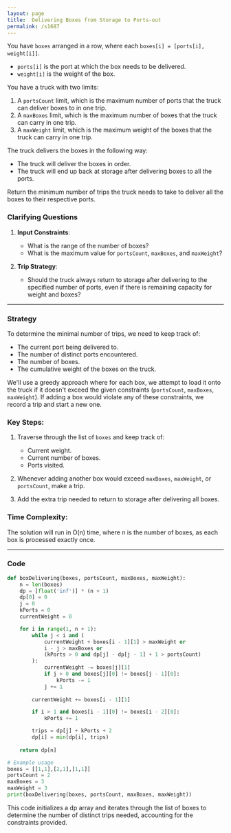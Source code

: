```yaml
---
layout: page
title:  Delivering Boxes from Storage to Ports-out
permalink: /s1687
---
```

You have `boxes` arranged in a row, where each `boxes[i] = [ports[i], weight[i]]`.

- `ports[i]` is the port at which the box needs to be delivered.
- `weight[i]` is the weight of the box.

You have a truck with two limits:

1. A `portsCount` limit, which is the maximum number of ports that the truck can deliver boxes to in one trip.
2. A `maxBoxes` limit, which is the maximum number of boxes that the truck can carry in one trip.
3. A `maxWeight` limit, which is the maximum weight of the boxes that the truck can carry in one trip.

The truck delivers the boxes in the following way:

- The truck will deliver the boxes in order.
- The truck will end up back at storage after delivering boxes to all the ports.

Return the minimum number of trips the truck needs to take to deliver all the boxes to their respective ports.

### Clarifying Questions

1. **Input Constraints**:
   - What is the range of the number of boxes?
   - What is the maximum value for `portsCount`, `maxBoxes`, and `maxWeight`?

2. **Trip Strategy**:
   - Should the truck always return to storage after delivering to the specified number of ports, even if there is remaining capacity for weight and boxes?

---

### Strategy
To determine the minimal number of trips, we need to keep track of:
- The current port being delivered to.
- The number of distinct ports encountered.
- The number of boxes.
- The cumulative weight of the boxes on the truck.

We'll use a greedy approach where for each box, we attempt to load it onto the truck if it doesn't exceed the given constraints (`portsCount`, `maxBoxes`, `maxWeight`). If adding a box would violate any of these constraints, we record a trip and start a new one.

### Key Steps:
1. Traverse through the list of `boxes` and keep track of:
   - Current weight.
   - Current number of boxes.
   - Ports visited.

2. Whenever adding another box would exceed `maxBoxes`, `maxWeight`, or `portsCount`, make a trip.
3. Add the extra trip needed to return to storage after delivering all boxes.

### Time Complexity:
The solution will run in O(n) time, where n is the number of boxes, as each box is processed exactly once.

---

### Code

```python
def boxDelivering(boxes, portsCount, maxBoxes, maxWeight):
    n = len(boxes)
    dp = [float('inf')] * (n + 1)
    dp[0] = 0
    j = 0
    kPorts = 0
    currentWeight = 0

    for i in range(1, n + 1):
        while j < i and (
            currentWeight + boxes[i - 1][1] > maxWeight or
            i - j > maxBoxes or
            (kPorts > 0 and dp[j] - dp[j - 1] + 1 > portsCount)
        ):
            currentWeight -= boxes[j][1]
            if j > 0 and boxes[j][0] != boxes[j - 1][0]:
                kPorts -= 1
            j += 1
        
        currentWeight += boxes[i - 1][1]

        if i > 1 and boxes[i - 1][0] != boxes[i - 2][0]:
            kPorts += 1

        trips = dp[j] + kPorts + 2
        dp[i] = min(dp[i], trips)
    
    return dp[n]

# Example usage
boxes = [[1,1],[2,1],[1,1]]
portsCount = 2
maxBoxes = 3
maxWeight = 3
print(boxDelivering(boxes, portsCount, maxBoxes, maxWeight))
```

This code initializes a dp array and iterates through the list of boxes to determine the number of distinct trips needed, accounting for the constraints provided.